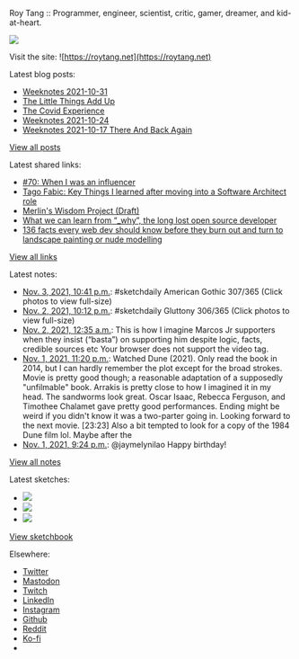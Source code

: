 Roy Tang :: Programmer, engineer, scientist, critic, gamer, dreamer, and kid-at-heart.

![](https://roytang.net/static/img/profile.jpg)

Visit the site: ![https://roytang.net](https://roytang.net)

Latest blog posts:

- [Weeknotes 2021-10-31](https://roytang.net/2021/10/weeknotes-2021-10-31/)
- [The Little Things Add Up](https://roytang.net/2021/10/little-things-add-up/)
- [The Covid Experience](https://roytang.net/2021/10/covid-experience/)
- [Weeknotes 2021-10-24](https://roytang.net/2021/10/weeknotes-2021-10-24/)
- [Weeknotes 2021-10-17 There And Back Again](https://roytang.net/2021/10/weeknotes-10-17/)

[View all posts](https://roytang.net/blog)

Latest shared links:

- [#70: When I was an influencer](https://roytang.net/2021/11/70-when-i-was-an-influencer/)
- [Tago Fabic: Key Things I learned after moving into a Software Architect role](https://roytang.net/2021/10/5fd630eb6ea3f3ac35a11df669eaf908/)
- [Merlin&#x27;s Wisdom Project (Draft)](https://roytang.net/2021/10/a19275311bdfc7f94531e8179dff86ab/)
- [What we can learn from “_why”, the long lost open source developer](https://roytang.net/2021/10/f477a6a18fe5fb487eacd5418311c51e/)
- [136 facts every web dev should know before they burn out and turn to landscape painting or nude modelling](https://roytang.net/2021/10/136-facts-every-web-dev-should-know-before-they-burn-out-and-turn-to-landscape-painting-or-nude-mode/)

[View all links](https://roytang.net/links)

Latest notes:

- [Nov. 3, 2021, 10:41 p.m.](https://roytang.net/2021/11/1455907869543387142/): #sketchdaily American Gothic 307/365 (Click photos to view full-size)
- [Nov. 2, 2021, 10:12 p.m.](https://roytang.net/2021/11/1455538392767270922/): #sketchdaily Gluttony 306/365 (Click photos to view full-size)
- [Nov. 2, 2021, 12:35 a.m.](https://roytang.net/2021/11/1455211810982809603/): This is how I imagine Marcos Jr supporters when they insist (“basta”) on supporting him despite logic, facts, credible sources etc Your browser does not support the video tag.
- [Nov. 1, 2021, 11:20 p.m.](https://roytang.net/2021/11/1b266589f886bed3ba7c7af21fe3a070/): Watched Dune (2021). Only read the book in 2014, but I can hardly remember the plot except for the broad strokes. Movie is pretty good though; a reasonable adaptation of a supposedly &quot;unfilmable&quot; book. Arrakis is pretty close to how I imagined it in my head. The sandworms look great. Oscar Isaac, Rebecca Ferguson, and Timothee Chalamet gave pretty good performances. Ending might be weird if you didn&#x27;t know it was a two-parter going in. Looking forward to the next movie. [23:23] Also a bit tempted to look for a copy of the 1984 Dune film lol. Maybe after the
- [Nov. 1, 2021, 9:24 p.m.](https://roytang.net/2021/11/1455163715263754243/): @jaymelynilao Happy birthday!

[View all notes](https://roytang.net/notes)

Latest sketches:


- ![](https://roytang.net/media/cache/0b/cb/0bcb013555a0306f0869e1cbed5a19b8.jpg)
- ![](https://roytang.net/media/cache/93/c2/93c2a816ab7403e7ed8e2b1328d55e5c.jpg)
- ![](https://roytang.net/media/cache/27/21/27211afbeac5fd8d3b52dbaff8704fe6.jpg)

[View sketchbook](https://roytang.net/albums/sketchbook)


Elsewhere:

- [Twitter](https://twitter.com/roytang)
- [Mastodon](https://mastodon.technology/@roytang)
- [Twitch](https://twitch.tv/twitchyroy)
- [LinkedIn](https://www.linkedin.com/in/roytang)
- [Instagram](https://instagram.com/roytang0400)
- [Github](https://github.com/roytang)
- [Reddit](https://reddit.com/u/hungryroy)
- [Ko-fi](https://ko-fi.com/roytang)
- [](mailto:hello@roytang.net)